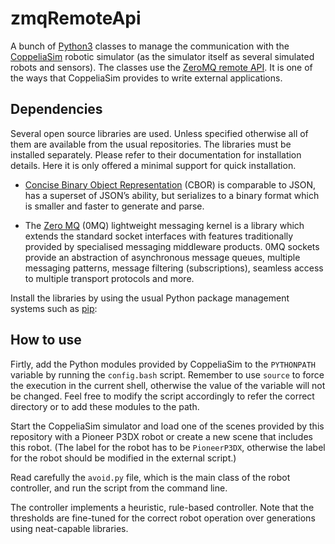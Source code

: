 # zmqRemoteApi

A bunch of [Python3](https://www.python.org/) classes to manage the communication with the [CoppeliaSim](https://www.coppeliarobotics.com/) robotic simulator (as the simulator itself as several simulated robots and sensors).  The classes use the [ZeroMQ remote API](https://www.coppeliarobotics.com/helpFiles/en/zmqRemoteApiOverview.htm).  It is one of the ways that CoppeliaSim provides to write external applications.


## Dependencies

Several open source libraries are used.  Unless specified otherwise all of them are available from the usual repositories.  The libraries must be installed separately. Please refer to their documentation for installation details. Here it is only offered a minimal support for quick installation.

* [Concise Binary Object Representation](https://bitbucket.org/bodhisnarkva/cbor) (CBOR) is comparable to JSON, has a superset of JSON’s ability, but serializes to a binary format which is smaller and faster to generate and parse.

* The [Zero MQ](https://www.zeromq.org/) (0MQ) lightweight messaging kernel is a library which extends the standard socket interfaces with features traditionally provided by specialised messaging middleware products. 0MQ sockets provide an abstraction of asynchronous message queues, multiple messaging patterns, message filtering (subscriptions), seamless access to multiple transport protocols and more.

Install the libraries by using the usual Python package management systems such as [pip](https://packaging.python.org/en/latest/tutorials/installing-packages/):


## How to use

Firtly, add the Python modules provided by CoppeliaSim to the ``PYTHONPATH`` variable by running the ``config.bash`` script.  Remember to use ``source`` to force the execution in the current shell, otherwise the value of the variable will not be changed.  Feel free to modify the script accordingly to refer the correct directory or to add these modules to the path.

Start the CoppeliaSim simulator and load one of the scenes provided by this repository with a Pioneer P3DX robot or create a new scene that includes this robot.  (The label for the robot has to be ``PioneerP3DX``, otherwise the label for the robot should be modified in the external script.)

Read carefully the ``avoid.py`` file, which is the main class of the robot controller, and run the script from the command line.

The controller implements a heuristic, rule-based controller.  Note that the thresholds are fine-tuned for the correct robot operation over generations using neat-capable libraries.
